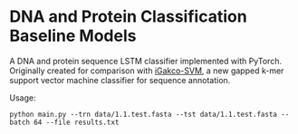# DNA and Protein Classification Baseline Models
A DNA and protein sequence LSTM classifier implemented with PyTorch. Originally created for comparison with [iGakco-SVM](https://github/QData/iGakco-SVM), a new gapped k-mer support vector machine classifier for sequence annotation.

Usage:
```
python main.py --trn data/1.1.test.fasta --tst data/1.1.test.fasta --batch 64 --file results.txt
```
